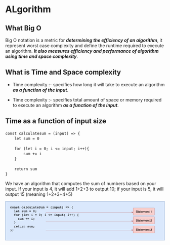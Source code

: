 # ALgorithm

## What Big O

Big O notation is a metric for ***determining the efficiency of an algorithm***, it represent worst case complexity and define the runtime required to execute an algorithm. ***It also measures efficiency and performance of algorithm using time and space complexity***.

## What is Time and Space complexity

- Time complexity :- specifies how long it will take to execute an algorithm ***as a function of the input***.

- Time complexity :- specifies total amount of space or memory required to execute an algorithm ***as a function of the input***.

## Time as a function of input size

```
const calculatesum = (input) => {
    let sum = 0
    
    for (let i = 0; i <= input; i++){
        sum += i    
    }
    
    return sum
}
```
We have an algorithm that computes the sum of numbers based on your input. If your input is 4, it will add 1+2+3 to output 10; if your input is 5, it will output 15 (meaning 1+2+3+4+5)

![algorithm](./algorithm.png "Example algorithm")
